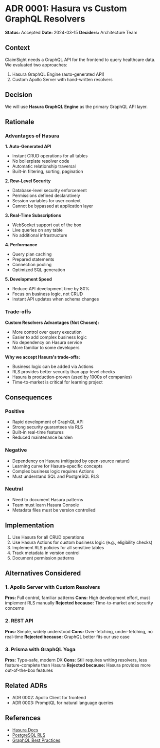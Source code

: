 # ADR 0001: Hasura vs Custom GraphQL Resolvers

**Status:** Accepted
**Date:** 2024-03-15
**Deciders:** Architecture Team

## Context

ClaimSight needs a GraphQL API for the frontend to query healthcare data. We evaluated two approaches:
1. Hasura GraphQL Engine (auto-generated API)
2. Custom Apollo Server with hand-written resolvers

## Decision

We will use **Hasura GraphQL Engine** as the primary GraphQL API layer.

## Rationale

### Advantages of Hasura

**1. Auto-Generated API**
- Instant CRUD operations for all tables
- No boilerplate resolver code
- Automatic relationship traversal
- Built-in filtering, sorting, pagination

**2. Row-Level Security**
- Database-level security enforcement
- Permissions defined declaratively
- Session variables for user context
- Cannot be bypassed at application layer

**3. Real-Time Subscriptions**
- WebSocket support out of the box
- Live queries on any table
- No additional infrastructure

**4. Performance**
- Query plan caching
- Prepared statements
- Connection pooling
- Optimized SQL generation

**5. Development Speed**
- Reduce API development time by 80%
- Focus on business logic, not CRUD
- Instant API updates when schema changes

### Trade-offs

**Custom Resolvers Advantages (Not Chosen):**
- More control over query execution
- Easier to add complex business logic
- No dependency on Hasura service
- More familiar to some developers

**Why we accept Hasura's trade-offs:**
- Business logic can be added via Actions
- RLS provides better security than app-level checks
- Hasura is production-proven (used by 1000s of companies)
- Time-to-market is critical for learning project

## Consequences

### Positive
- Rapid development of GraphQL API
- Strong security guarantees via RLS
- Built-in real-time features
- Reduced maintenance burden

### Negative
- Dependency on Hasura (mitigated by open-source nature)
- Learning curve for Hasura-specific concepts
- Complex business logic requires Actions
- Must understand SQL and PostgreSQL RLS

### Neutral
- Need to document Hasura patterns
- Team must learn Hasura Console
- Metadata files must be version controlled

## Implementation

1. Use Hasura for all CRUD operations
2. Use Hasura Actions for custom business logic (e.g., eligibility checks)
3. Implement RLS policies for all sensitive tables
4. Track metadata in version control
5. Document permission patterns

## Alternatives Considered

### 1. Apollo Server with Custom Resolvers
**Pros:** Full control, familiar patterns
**Cons:** High development effort, must implement RLS manually
**Rejected because:** Time-to-market and security concerns

### 2. REST API
**Pros:** Simple, widely understood
**Cons:** Over-fetching, under-fetching, no real-time
**Rejected because:** GraphQL better fits our use case

### 3. Prisma with GraphQL Yoga
**Pros:** Type-safe, modern DX
**Cons:** Still requires writing resolvers, less feature-complete than Hasura
**Rejected because:** Hasura provides more out-of-the-box features

## Related ADRs
- ADR 0002: Apollo Client for frontend
- ADR 0003: PromptQL for natural language queries

## References
- [Hasura Docs](https://hasura.io/docs/)
- [PostgreSQL RLS](https://www.postgresql.org/docs/current/ddl-rowsecurity.html)
- [GraphQL Best Practices](https://graphql.org/learn/best-practices/)
